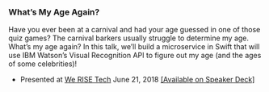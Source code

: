 ### What’s My Age Again?

Have you ever been at a carnival and had your age guessed in one of those quiz games? The carnival barkers usually struggle to determine my age. What’s my age again? In this talk, we’ll build a microservice in Swift that will use IBM Watson’s Visual Recognition API to figure out my age (and the ages of some celebrities)!

- Presented at [We RISE Tech](https://werise.tech/sessions/2018/6/3/whats-my-age-again) June 21, 2018 [[Available on Speaker Deck]](https://speakerdeck.com/devwiththehair/whats-my-age-again)
